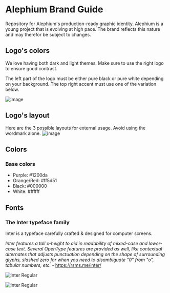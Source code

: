 # Alephium Brand Guide
Repository for Alephium's production-ready graphic identity. Alephium is a young project that is evolving at high pace. The brand reflects this nature and may therefor be subject to changes.

## Logo's colors

We love having both dark and light themes. Make sure to use the right logo to ensure good contrast.

The left part of the logo must be either pure black or pure white depending on your background. The top right accent must use one of the variation below.

![image](https://user-images.githubusercontent.com/3484593/153607682-8cf88f57-f92e-4abc-befb-f3d093d8258a.png)

## Logo's layout

Here are the 3 possible layouts for external usage. Avoid using the wordmark alone.
![image](https://user-images.githubusercontent.com/3484593/153607632-0c3a0707-5bd4-4ea2-9a15-5c9f5b8c6925.png)


## Colors
### Base colors
- Purple: #1200da
- Orange/Red: #ff5d51
- Black: #000000
- White: #ffffff

## Fonts

### The Inter typeface family
Inter is a typeface carefully crafted & designed for computer screens.

_Inter features a tall x-height to aid in readability of mixed-case and lower-case text. Several OpenType features are provided as well, like contextual alternates that adjusts punctuation depending on the shape of surrounding glyphs, slashed zero for when you need to disambiguate "0" from "o", tabular numbers, etc._ - https://rsms.me/inter/ 

![Inter Regular](https://rsms.me/inter/samples/img/a-z-regular.svg "Inter Bold")

![Inter Regular](https://rsms.me/inter/samples/img/lineup-bold-black.svg  "Inter Bold")

